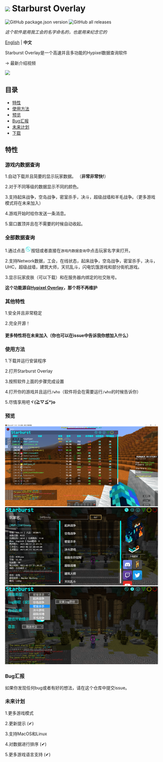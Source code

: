 # <img src="logo.ico" style="width:50px"> Starburst Overlay
![GitHub package.json version](https://img.shields.io/github/package-json/v/IAFEnvoy/StarburstOverlay) ![GitHub all releases](https://img.shields.io/github/downloads/IAFEnvoy/StarburstOverlay/total)

*这个软件是用我工会的名字命名的，也是用来纪念它的*

[English](https://github.com/IAFEnvoy/StarburstOverlay/blob/master/README.md) | **中文**

Starburst Overlay是一个高速并且多功能的Hypixel数据查询软件

-> 最新介绍视频

[![](https://res.cloudinary.com/marcomontalbano/image/upload/v1669205207/video_to_markdown/images/youtube--HjdXrt8l2_M-c05b58ac6eb4c4700831b2b3070cd403.jpg)](https://youtu.be/HjdXrt8l2_M "")

## 目录
- [特性](#特性)
- [使用方法](#使用方法)
- [预览](#预览)
- [Bug汇报](#Bug汇报)
- [未来计划](#未来计划)
- [下载](https://github.com/IAFEnvoy/StarburstOverlay/releases)

## 特性
### 游戏内数据查询
1.自动下载并且简要的显示玩家数据。 （**非常非常快!**）

2.对于不同等级的数据显示不同的颜色。

3.支持起床战争，空岛战争，密室杀手，决斗，超级战墙和羊毛战争。（更多游戏模式将在未来加入）

4.游戏开始时给你发送一条消息。

5.窗口置顶并且在不需要的时候自动收起。

### 全部数据查询
1.通过点击<img src="./src/img/search1.png" style="width:20px">按钮或者直接在`游戏内数据查询`中点击玩家名字来打开。

2.支持Network数据，工会，在线状态，起床战争，空岛战争，密室杀手，决斗，UHC，超级战墙，建筑大师，天坑乱斗，闪电饥饿游戏和部分街机游戏。

3.显示玩家皮肤（可以下载）和在服务器内绑定的社交账号。

**这个功能源自[Hypixel Overlay](https://github.com/IAFEnvoy/HypixelOverlay)，那个将不再维护**

### 其他特性
1.安全并且非常稳定

2.完全开源！

#### 更多特性将在未来加入（你也可以在issue中告诉我你想加入什么）

### 使用方法
1.下载并运行安装程序

2.打开Starburst Overlay

3.按照软件上面的步骤完成设置

4.打开你的游戏并且运行`/who`（软件将会在需要运行`/who`的时候告诉你）

5.尽情享用吧**ヾ(≧▽≦\*)o**

### 预览
<img src="./img/zh/1.png">
<img src="./img/zh/2.png">
<img src="./img/zh/3.png">

### Bug汇报
如果你发现任何bug或者有好的想法，请在这个仓库中提交issue。

### 未来计划
1.更多游戏模式

2.更新提示 (✔)

3.支持MacOS和Linux

4.对数据进行排序 (✔)

5.更多游戏语言支持 (✔)